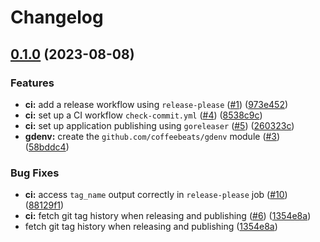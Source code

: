 # Changelog

## [0.1.0](https://github.com/coffeebeats/gdenv/compare/v0.1.0...v0.1.0) (2023-08-08)


### Features

* **ci:** add a release workflow using `release-please` ([#1](https://github.com/coffeebeats/gdenv/issues/1)) ([973e452](https://github.com/coffeebeats/gdenv/commit/973e452297247a3008953672de86b11ec0b783e5))
* **ci:** set up a CI workflow `check-commit.yml` ([#4](https://github.com/coffeebeats/gdenv/issues/4)) ([8538c9c](https://github.com/coffeebeats/gdenv/commit/8538c9c2aec0d0583d071595e105682c1fea152f))
* **ci:** set up application publishing using `goreleaser` ([#5](https://github.com/coffeebeats/gdenv/issues/5)) ([260323c](https://github.com/coffeebeats/gdenv/commit/260323cbd102bc30777fa21f807fb8b77cf9cbb3))
* **gdenv:** create the `github.com/coffeebeats/gdenv` module ([#3](https://github.com/coffeebeats/gdenv/issues/3)) ([58bddc4](https://github.com/coffeebeats/gdenv/commit/58bddc4dc024fa1dd3da77bd12e9135596b8456e))


### Bug Fixes

* **ci:** access `tag_name` output correctly in `release-please` job ([#10](https://github.com/coffeebeats/gdenv/issues/10)) ([88129f1](https://github.com/coffeebeats/gdenv/commit/88129f1f989f669370bc0e86f3e089d5653664fc))
* **ci:** fetch git tag history when releasing and publishing ([#6](https://github.com/coffeebeats/gdenv/issues/6)) ([1354e8a](https://github.com/coffeebeats/gdenv/commit/1354e8a0f31181084d209e37efa40e91bf1a8aec))
* fetch git tag history when releasing and publishing ([1354e8a](https://github.com/coffeebeats/gdenv/commit/1354e8a0f31181084d209e37efa40e91bf1a8aec))
